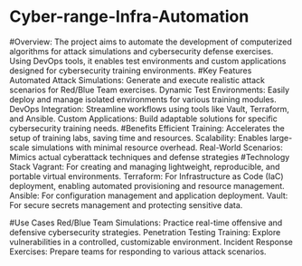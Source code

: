 # Cyber-range-Infra-Automation
#Overview:
The project aims to automate the development of computerized algorithms for attack simulations and cybersecurity defense exercises. Using DevOps tools, it enables test environments and custom applications designed for cybersecurity training environments.
#Key Features
Automated Attack Simulations: Generate and execute realistic attack scenarios for Red/Blue Team exercises.
Dynamic Test Environments: Easily deploy and manage isolated environments for various training modules.
DevOps Integration: Streamline workflows using tools like Vault, Terraform, and Ansible.
Custom Applications: Build adaptable solutions for specific cybersecurity training needs.
#Benefits
Efficient Training: Accelerates the setup of training labs, saving time and resources.
Scalability: Enables large-scale simulations with minimal resource overhead.
Real-World Scenarios: Mimics actual cyberattack techniques and defense strategies
#Technology Stack
Vagrant: For creating and managing lightweight, reproducible, and portable virtual environments.
Terraform: For Infrastructure as Code (IaC) deployment, enabling automated provisioning and resource management.
Ansible: For configuration management and application deployment.
Vault: For secure secrets management and protecting sensitive data.

#Use Cases
Red/Blue Team Simulations: Practice real-time offensive and defensive cybersecurity strategies.
Penetration Testing Training: Explore vulnerabilities in a controlled, customizable environment.
Incident Response Exercises: Prepare teams for responding to various attack scenarios.

